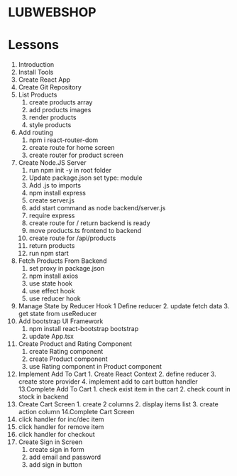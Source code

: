 # LUBWEBSHOP

# Lessons

1. Introduction
2. Install Tools
3. Create React App
4. Create Git Repository
5. List Products
   1. create products array
   2. add products images
   3. render products
   4. style products
6. Add routing
   1. npm i react-router-dom
   2. create route for home screen
   3. create router for product screen
7. Create Node.JS Server
   1. run npm init -y in root folder
   2. Update package.json set type: module
   3. Add .js to imports
   4. npm install express
   5. create server.js
   6. add start command as node backend/server.js
   7. require express
   8. create route for / return backend is ready
   9. move products.ts frontend to backend
   10. create route for /api/products
   11. return products
   12. run npm start
8. Fetch Products From Backend
   1. set proxy in package.json
   2. npm install axios
   3. use state hook
   4. use effect hook
   5. use reducer hook
9. Manage State by Reducer Hook
   1 Define reducer 2. update fetch data 3. get state from useReducer
10. Add bootstrap UI Framework
    1. npm install react-bootstrap bootstrap
    2. update App.tsx
11. Create Product and Rating Component
    1. create Rating component
    2. create Product component
    3. use Rating component in Product component
12. Implement Add To Cart 1. Create React Context 2. define reducer 3. create store provider 4. implement add to cart button handler
    13.Complete Add To Cart 1. check exist item in the cart 2. check count in stock in backend
13. Create Cart Screen 1. create 2 columns 2. display items list 3. create action column
    14.Complete Cart Screen
14. click handler for inc/dec item
15. click handler for remove item
16. click handler for checkout
17. Create Sign in Screen
    1. create sign in form
    2. add email and password
    3. add sign in button
